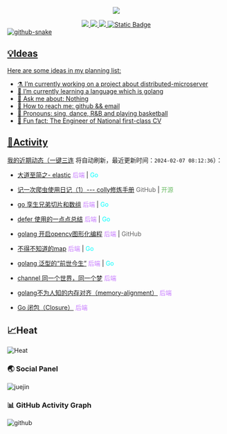 <p align="center">
<img src= "https://readme-typing-svg.demolab.com?font=Caveat&size=40&duration=8888&pause=1000&color=FF6F91&center=true&vcenter=true&width=650&lines=a+thousand+fantasy+%26%26+glorious+Coding+Hunt"/>
</p>

<div align="center">
<a title="Visits" target="_blank" href="https://github.com/stanley760/stanley760"/><img src="https://komarev.com/ghpvc/?username=stanley760&color=FF6F91&label=Total views" />
<a title="github" target="_blank" href="https://github.com/stanley760"/><img src="https://img.shields.io/badge/dynamic/json?label=GitHub&suffix=%20fans&query=%24.data.totalSubs&url=https%3A%2F%2Fapi.spencerwoo.com%2Fsubstats%2F%3Fsource%3Dgithub%26queryKey%3Dstanley760&labelColor=052FAD&color=845EC2&logo=github&longCache=true" />
<a title="juejin" target="_blank" href="https://juejin.cn/user/3140618196628622?utm_source=gold_browser_extension"/><img src="https://img.shields.io/badge/dynamic/json?url=https%3A%2F%2Fapi.juejin.cn%2Fuser_api%2Fv1%2Fuser%2Fget%3Faid%3D2608%26uuid%3D7263370873062639141%26spider%3D0%26user_id%3D3140618196628622%26not_self%3D1%26need_badge%3D0%26need_dislike_status%3D0%26verifyFp%3Df135df8289febe93d85a3be4622b28993e11a3a7bf5b27d12e%26fp%3Df135df8289febe93d85a3be4622b28993e11a3a7bf5b27d12e%26msToken%3DwwEYERqogOSrpgCl1GUMeCAIi5ROBcnfUNYfK9KQEeRskBDpB8Yncb71hy5iNFbpogkjjlcyRz6MeNoxYR30pGVG8fhNDWTkJO58wxY9cY8pH0e1Y0BunAjEJrCuNYY%3D%26a_bogus%3DDX-QkOgqMsm1YEvdGwDz97zmsc80YWRigZENUUC9XUw4&query=%24.data.got_view_count&logo=data%3Aimage%2Fsvg%2Bxml%3Bbase64%2CPHN2ZyByb2xlPSJpbWciIHZpZXdCb3g9IjAgMCAyNCAyNCIgeG1sbnM9Imh0dHA6Ly93d3cudzMub3JnLzIwMDAvc3ZnIj48dGl0bGU%2BSnVlamluPC90aXRsZT48cGF0aCBkPSJtMTIgMTQuMzE2IDcuNDU0LTUuODgtMi4wMjItMS42MjVMMTIgMTEuMWwtLjAwNC4wMDMtNS40MzItNC4yODgtMi4wMiAxLjYyNCA3LjQ1MiA1Ljg4Wm0wLTcuMjQ3IDIuODktMi4yOThMMTIgMi40NTNsLS4wMDQtLjAwNS0yLjg4NCAyLjMxOCAyLjg4NCAyLjNabTAgMTEuMjY2LS4wMDUuMDAyLTkuOTc1LTcuODdMMCAxMi4wODhsLjE5NC4xNTYgMTEuODAzIDkuMzA4IDcuNDYzLTUuODg1TDI0IDEyLjA4NWwtMi4wMjMtMS42MjRaIi8%2BPC9zdmc%2B&label=Junjin&labelColor=0084ff&color=brightgreen&longCache=true&suffix=%20hits" />
<a title="github_Page" target="_blank" href="https://stanley760.github.io/excalidraw-cn/"/><img alt="Static Badge" src="https://img.shields.io/badge/GithubPage-Excalidraw-00C9A7?&labelColor=845EC2" />

</div>

<picture>
  <source media="(prefers-color-scheme: dark)" srcset="https://cdn.jsdelivr.net/gh/stanley760/stanley760/profile-snake-contrib/github-contribution-grid-snake-dark.svg" />
  <source media="(prefers-color-scheme: light)" srcset="https://cdn.jsdelivr.net/gh/stanley760/stanley760/profile-snake-contrib/github-contribution-grid-snake.svg" />
  <img alt="github-snake" src="https://cdn.jsdelivr.net/gh/stanley760/stanley760/profile-snake-contrib/github-contribution-grid-snake-dark.svg" />
</picture>

## 💡Ideas

Here are some ideas in my planning list:

- ⚗️ I’m currently working on a project about distributed-microserver
- 🧪 I’m currently learning a language which is golang
- 🧫 Ask me about: Nothing
- 🔬 How to reach me: github && email
- 🦠 Pronouns: sing, dance, R&B and playing basketball
- 🧠 Fun fact: The Engineer of National first-class CV 


## 🎉Activity
<!--events start -->

我的近期动态（[一键三连](https://github.com/stanley760/stanley760) 将自动刷新，最近更新时间：`2024-02-07 08:12:36`）：

* [大道至简之- elastic](https://juejin.cn/post/7245919919224815671) <font color="#C679FF">后端</font> | <font color="#00FFFF">Go</font>

* [记一次爬虫使用日记（1）--- colly修炼手册](https://juejin.cn/post/7193963524584898617) <font color="#616161">GitHub</font> | <font color="#6EBD68">开源</font>

* [go 孪生兄弟切片和数组](https://juejin.cn/post/7159388002190360584) <font color="#C679FF">后端</font> | <font color="#00FFFF">Go</font>

* [defer 使用的一点点总结](https://juejin.cn/post/7153669620426080269) <font color="#C679FF">后端</font> | <font color="#00FFFF">Go</font>

* [golang 开启opencv图形化编程](https://juejin.cn/post/7152683472425844749) <font color="#C679FF">后端</font> | <font color="#616161">GitHub</font>

* [不得不知道的map](https://juejin.cn/post/7151812512420692004) <font color="#C679FF">后端</font> | <font color="#00FFFF">Go</font>

* [golang 泛型的“前世今生”](https://juejin.cn/post/7147567560911749150) <font color="#C679FF">后端</font> | <font color="#00FFFF">Go</font>

* [channel 同一个世界，同一个梦](https://juejin.cn/post/7117101820652519460) <font color="#C679FF">后端</font>

* [golang不为人知的内存对齐（memory-alignment）](https://juejin.cn/post/7082332804922966023) <font color="#C679FF">后端</font>

* [Go 闭包（Closure）](https://juejin.cn/post/7029743304895889421) <font color="#C679FF">后端</font>


<!--events end -->


## 📈Heat
<img src="https://cdn.jsdelivr.net/gh/stanley760/stanley760/github-metrics/base.svg"  alt="Heat"/>

### 🌏 Social Panel
![juejin](https://stats.justsong.cn/api/juejin?id=3140618196628622&theme=synthwave)

### 📊 GitHub Activity Graph
![github](https://github-readme-activity-graph.vercel.app/graph?username=stanley760&theme=merko)
